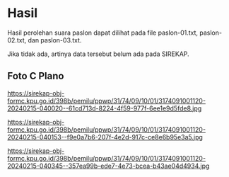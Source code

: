 # Hasil

Hasil perolehan suara paslon dapat dilihat pada file paslon-01.txt, paslon-02.txt, dan paslon-03.txt.

Jika tidak ada, artinya data tersebut belum ada pada SIREKAP.

## Foto C Plano

https://sirekap-obj-formc.kpu.go.id/398b/pemilu/ppwp/31/74/09/10/01/3174091001120-20240215-040020--61cd713d-8224-4f59-977f-6ee1e9d5fde8.jpg

https://sirekap-obj-formc.kpu.go.id/398b/pemilu/ppwp/31/74/09/10/01/3174091001120-20240215-040153--f9e0a7b6-207f-4e2d-917c-ce8e6b95e3a5.jpg

https://sirekap-obj-formc.kpu.go.id/398b/pemilu/ppwp/31/74/09/10/01/3174091001120-20240215-040345--357ea99b-ede7-4e73-bcea-b43ae04d4934.jpg
